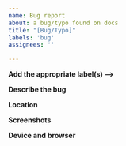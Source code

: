 ```yaml
---
name: Bug report
about: a bug/typo found on docs
title: "[Bug/Typo]"
labels: 'bug'
assignees: ''

---
```

**Add the appropriate label(s) -->**

**Describe the bug**

**Location**
<!-- List which page the bug can be seen in -->

**Screenshots**
<!-- If applicable, add screenshots to help explain your problem. -->

**Device and browser**
<!-- (i.e. Desktop + Chrome or iPhone + Safari) -->
